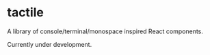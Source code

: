# tactile

A library of console/terminal/monospace inspired React components.

Currently under development.

